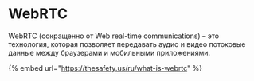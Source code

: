 # WebRTC

WebRTC \(сокращенно от Web real-time communications\) – это технология, которая позволяет передавать аудио и видео потоковые данные между браузерами и мобильными приложениями.

{% embed url="https://thesafety.us/ru/what-is-webrtc" %}



